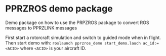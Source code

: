PPRZROS demo package
====================

Demo package on how to use the PRPZROS package to convert ROS messages to PPRZLINK messages

First start a rotorcraft simulation and switch to guided mode when in flight.
Then start demo with:
  `roslaunch pprzros_demo start_demo.lauch ac_id:=<ACID>`
where `<ACID>` is your aircraft ID.


